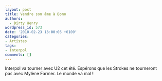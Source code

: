 ```yaml
---
layout: post
title: Vendre son âme à Bono
authors:
  - Dirty Henry
wordpress_id: 573
date: '2010-02-23 13:00:05 +0100'
categories:
- Artistes
tags:
- Interpol
comments: []
---
```

Interpol va tourner avec U2 cet été. Espérons que les Strokes ne tourneront pas avec Mylène Farmer. Le monde va mal !

